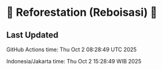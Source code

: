 
# 🌳 Reforestation (Reboisasi) 🌲

## Last Updated

GitHub Actions time: Thu Oct  2 08:28:49 UTC 2025

Indonesia/Jakarta time: Thu Oct  2 15:28:49 WIB 2025
